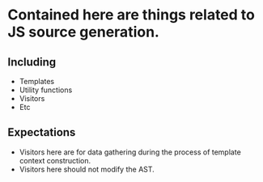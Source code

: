 # Contained here are things related to JS source generation.

## Including
- Templates
- Utility functions
- Visitors
- Etc

## Expectations
- Visitors here are for data gathering during the process of template context
  construction.
- Visitors here should not modify the AST.